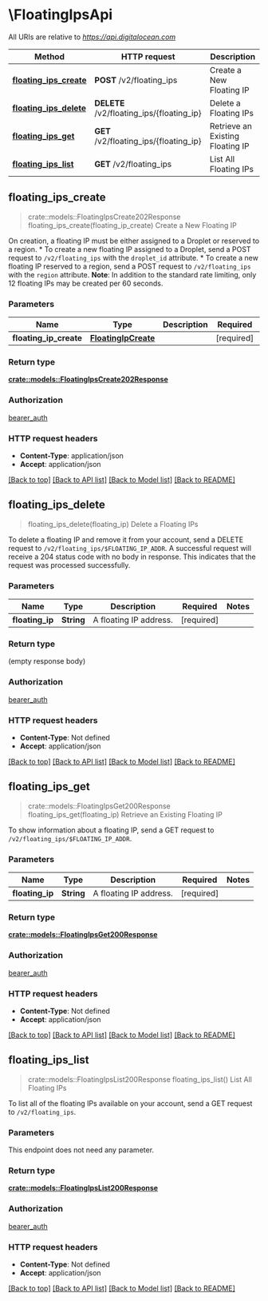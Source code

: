 # \FloatingIpsApi

All URIs are relative to *https://api.digitalocean.com*

Method | HTTP request | Description
------------- | ------------- | -------------
[**floating_ips_create**](FloatingIpsApi.md#floating_ips_create) | **POST** /v2/floating_ips | Create a New Floating IP
[**floating_ips_delete**](FloatingIpsApi.md#floating_ips_delete) | **DELETE** /v2/floating_ips/{floating_ip} | Delete a Floating IPs
[**floating_ips_get**](FloatingIpsApi.md#floating_ips_get) | **GET** /v2/floating_ips/{floating_ip} | Retrieve an Existing Floating IP
[**floating_ips_list**](FloatingIpsApi.md#floating_ips_list) | **GET** /v2/floating_ips | List All Floating IPs



## floating_ips_create

> crate::models::FloatingIpsCreate202Response floating_ips_create(floating_ip_create)
Create a New Floating IP

On creation, a floating IP must be either assigned to a Droplet or reserved to a region. * To create a new floating IP assigned to a Droplet, send a POST   request to `/v2/floating_ips` with the `droplet_id` attribute.  * To create a new floating IP reserved to a region, send a POST request to   `/v2/floating_ips` with the `region` attribute.  **Note**:  In addition to the standard rate limiting, only 12 floating IPs may be created per 60 seconds.

### Parameters


Name | Type | Description  | Required | Notes
------------- | ------------- | ------------- | ------------- | -------------
**floating_ip_create** | [**FloatingIpCreate**](FloatingIpCreate.md) |  | [required] |

### Return type

[**crate::models::FloatingIpsCreate202Response**](floatingIPs_create_202_response.md)

### Authorization

[bearer_auth](../README.md#bearer_auth)

### HTTP request headers

- **Content-Type**: application/json
- **Accept**: application/json

[[Back to top]](#) [[Back to API list]](../README.md#documentation-for-api-endpoints) [[Back to Model list]](../README.md#documentation-for-models) [[Back to README]](../README.md)


## floating_ips_delete

> floating_ips_delete(floating_ip)
Delete a Floating IPs

To delete a floating IP and remove it from your account, send a DELETE request to `/v2/floating_ips/$FLOATING_IP_ADDR`.  A successful request will receive a 204 status code with no body in response. This indicates that the request was processed successfully. 

### Parameters


Name | Type | Description  | Required | Notes
------------- | ------------- | ------------- | ------------- | -------------
**floating_ip** | **String** | A floating IP address. | [required] |

### Return type

 (empty response body)

### Authorization

[bearer_auth](../README.md#bearer_auth)

### HTTP request headers

- **Content-Type**: Not defined
- **Accept**: application/json

[[Back to top]](#) [[Back to API list]](../README.md#documentation-for-api-endpoints) [[Back to Model list]](../README.md#documentation-for-models) [[Back to README]](../README.md)


## floating_ips_get

> crate::models::FloatingIpsGet200Response floating_ips_get(floating_ip)
Retrieve an Existing Floating IP

To show information about a floating IP, send a GET request to `/v2/floating_ips/$FLOATING_IP_ADDR`.

### Parameters


Name | Type | Description  | Required | Notes
------------- | ------------- | ------------- | ------------- | -------------
**floating_ip** | **String** | A floating IP address. | [required] |

### Return type

[**crate::models::FloatingIpsGet200Response**](floatingIPs_get_200_response.md)

### Authorization

[bearer_auth](../README.md#bearer_auth)

### HTTP request headers

- **Content-Type**: Not defined
- **Accept**: application/json

[[Back to top]](#) [[Back to API list]](../README.md#documentation-for-api-endpoints) [[Back to Model list]](../README.md#documentation-for-models) [[Back to README]](../README.md)


## floating_ips_list

> crate::models::FloatingIpsList200Response floating_ips_list()
List All Floating IPs

To list all of the floating IPs available on your account, send a GET request to `/v2/floating_ips`.

### Parameters

This endpoint does not need any parameter.

### Return type

[**crate::models::FloatingIpsList200Response**](floatingIPs_list_200_response.md)

### Authorization

[bearer_auth](../README.md#bearer_auth)

### HTTP request headers

- **Content-Type**: Not defined
- **Accept**: application/json

[[Back to top]](#) [[Back to API list]](../README.md#documentation-for-api-endpoints) [[Back to Model list]](../README.md#documentation-for-models) [[Back to README]](../README.md)

